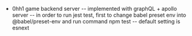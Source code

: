 - 0hh1 game backend server
-- implemented with graphQL + apollo server
-- in order to run jest test, first to change babel preset env into @babel/preset-env and run command npm test
-- default setting is esnext

